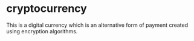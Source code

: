 # cryptocurrency
This is a digital currency which is an alternative form of payment created using encryption algorithms.
